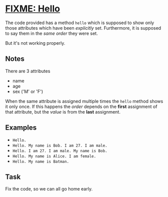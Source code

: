 # [FIXME: Hello](https://www.codewars.com/kata/fixme-hello "https://www.codewars.com/kata/5b0a80ce84a30f4762000069")

The code provided has a method `hello` which is supposed to show only those attributes which have been *explicitly* set. Furthermore, it is supposed to say them in the *same order* they were set.

But it's not working properly.

## Notes

There are 3 attributes
* name 
* age
* sex ('M' or 'F')

When the same attribute is assigned multiple times the `hello` method shows it only once. If this happens the *order* depends on the **first** assignment of that attribute, but the *value* is from the **last** assignment.

## Examples

* `Hello.`
* `Hello. My name is Bob. I am 27. I am male.`
* `Hello. I am 27. I am male. My name is Bob.`
* `Hello. My name is Alice. I am female.`
* `Hello. My name is Batman.`

## Task
Fix the code, so we can all go home early.
